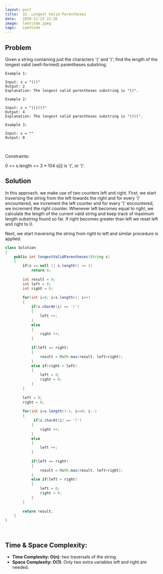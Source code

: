 ```yaml
---
layout: post 
title:  32. Longest Valid Parentheses
date:   2020-12-23 21:36
image:  leetcode.jpeg
tags:   LeetCode
---
```


## Problem

Given a string containing just the characters '(' and ')', find the length of the longest valid (well-formed) parentheses substring.

```
Example 1:

Input: s = "(()"
Output: 2
Explanation: The longest valid parentheses substring is "()".

Example 2:

Input: s = ")()())"
Output: 4
Explanation: The longest valid parentheses substring is "()()".

Example 3:

Input: s = ""
Output: 0
```

<!-- Line breaks -->
<br />

Constraints:

0 <= s.length <= 3 * 104
s[i] is '(', or ')'.

## Solution

In this approach, we make use of two counters left and right. First, we start traversing the string from the left towards the right and for every '(' encountered, we increment the left counter and for every ')' encountered, we increment the right counter. Whenever left becomes equal to right, we calculate the length of the current valid string and keep track of maximum length substring found so far. If right becomes greater than left we reset left and right to 0.

Next, we start traversing the string from right to left and similar procedure is applied.

```java
class Solution 
{
    public int longestValidParentheses(String s)
    {       
        if(s == null || s.length() <= 1)
            return 0;
        
        int result = 0;
        int left = 0;
        int right = 0;
        
        for(int i=0; i<s.length(); i++)
        {
            if(s.charAt(i) == '(')
            {
                left ++;
            }
            else
            {
                right ++;   
            }
            
            if(left == right)
            {
                result = Math.max(result, left+right);
            }
            else if(right > left)
            {
                left = 0;
                right = 0;
            }
        }
        
        left = 0;
        right = 0;
        
        for(int i=s.length()-1; i>=0; i--)
        {
             if(s.charAt(i) == ')')
            {
                right ++;
            }
            else
            {
                left ++;   
            }
            
            if(left == right)
            {
                result = Math.max(result, left+right);
            }
            else if(left > right)
            {
                left = 0;
                right = 0;
            } 
        } 
                    
        return result; 
    }
}
```

<!-- Line breaks -->
<br />

## Time & Space Complexity:

* **Time Complexity: O(n)**: two traversals of the string.
* **Space Complexity: O(1)**: Only two extra variables left and right are needed.